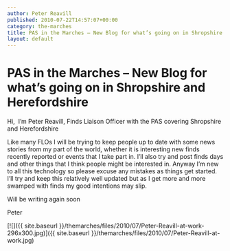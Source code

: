 ```yaml
---
author: Peter Reavill
published: 2010-07-22T14:57:07+00:00
category: the-marches
title: PAS in the Marches – New Blog for what’s going on in Shropshire and Herefordshire<
layout: default
---
```

PAS in the Marches – New Blog for what’s going on in Shropshire and Herefordshire
=================================================================================

Hi,  I’m Peter Reavill, Finds Liaison Officer with the PAS covering Shropshire and Herefordshire

Like many FLOs I will be trying to keep people up to date with some news stories from my part of the world, whether it is interesting new finds recently reported or events that I take part in. I’ll also try and post finds days and other things that I think people might be interested in. Anyway I’m new to all this technology so please excuse any mistakes as things get started. I’ll try and keep this relatively well updated but as I get more and more swamped with finds my good intentions may slip.

Will be writing again soon

Peter

[![]({{ site.baseurl }}/themarches/files/2010/07/Peter-Reavill-at-work-296x300.jpg)]({{ site.baseurl }}/themarches/files/2010/07/Peter-Reavill-at-work.jpg)